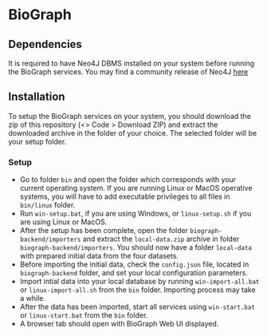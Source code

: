 # BioGraph
## Dependencies
It is required to have Neo4J DBMS installed on your system before running the BioGraph services. You may find a community release of Neo4J [here](https://neo4j.com/download-center/#community)

## Installation
To setup the BioGraph services on your system, you should download the zip of this repository (<> Code > Download ZIP) and extract the downloaded archive in the folder of your choice. The selected folder will be your setup folder.

### Setup
- Go to folder `bin` and open the folder which corresponds with your current operating system. If you are running Linux or MacOS operative systems, you will have to add executable privileges to all files in `bin/linux` folder.
- Run `win-setup.bat`, if you are using Windows, or `linux-setup.sh` if you are using Linux or MacOS.
- After the setup has been complete, open the folder `biograph-backend/importers` and extract the `local-data.zip` archive in folder  `biograph-backend/importers`. You should now have a folder `local-data` with prepared initial data from the four datasets.
- Before importing the initial data, check the `config.json` file, located in `biograph-backend` folder, and set your local configuration parameters.
- Import intial data into your local database by running `win-import-all.bat` or `linux-import-all.sh` from the `bin` folder. Importing process may take a while.
- After the data has been imported, start all services using `win-start.bat` or `linux-start.bat` from the `bin` folder.
- A browser tab should open with BioGraph Web UI displayed.
